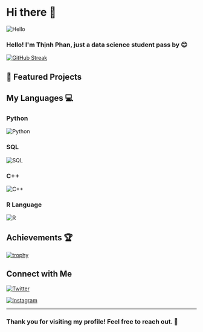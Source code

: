 # Hi there 👋

![Hello](https://media.giphy.com/media/v1.Y2lkPTc5MGI3NjExdWtzZzJuOXhpZ2tqaHNod3hmNml2OTk3Nmw1NW0zNWZ2aTE2bXE0byZlcD12MV9zdGlja2Vyc19zZWFyY2gmY3Q9cw/pr1dbVONbGeVvSiECh/giphy.gif)

### Hello! I'm Thịnh Phan, just a data science student pass by 😊 

[![GitHub Streak](https://github-readme-streak-stats.herokuapp.com/?user=Lizichu0100&theme=dark)](https://git.io/streak-stats)

## 🚀 Featured Projects

### [](https://github.com/yourusername/awesomeproject)


## My Languages 💻
### Python
![Python](https://upload.wikimedia.org/wikipedia/commons/c/c3/Python-logo-notext.svg)

### SQL
![SQL](https://upload.wikimedia.org/wikipedia/commons/8/87/Sql_data_base_with_logo.png)

### C++
![C++](https://upload.wikimedia.org/wikipedia/commons/1/18/ISO_C%2B%2B_Logo.svg)

### R Language
![R](https://upload.wikimedia.org/wikipedia/commons/1/1b/R_logo.svg)


## Achievements 🏆
[![trophy](https://github-profile-trophy.vercel.app/?username=yourusername)](https://github.com/ryo-ma/github-profile-trophy)

## Connect with Me

[![Twitter](https://img.shields.io/badge/X-%2312100E.svg?style=for-the-badge&logo=X&logoColor=white)](https://twitter.com/Liziichu)

[![Instagram](https://img.shields.io/badge/Instagram-purple?style=for-the-badge&logo=instagram&logoColor=white)](https://www.instagram.com/lizzy0100/)

---
### Thank you for visiting my profile! Feel free to reach out. 🎉
